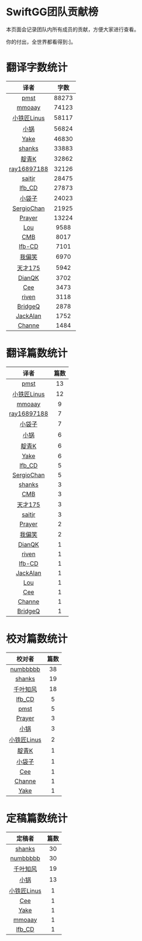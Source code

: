 
# SwiftGG团队贡献榜

本页面会记录团队内所有成员的贡献，方便大家进行查看。

你的付出，全世界都看得到:]。

# 翻译字数统计

| 译者 | 字数 |
| :------------: | :------------: |
| [pmst](http://www.jianshu.com/users/596f2ba91ce9/latest_articles) | 88273 |
| [mmoaay](http://blog.csdn.net/mmoaay) | 74123 |
| [小铁匠Linus](http://weibo.com/linusling) | 58117 |
| [小锅](http://www.jianshu.com/users/3b40e55ec6d5/latest_articles) | 56824 |
| [Yake](http://blog.csdn.net/yake_099) | 46830 |
| [shanks](http://codebuild.me/) | 33883 |
| [靛青K](http://www.dianqk.org/) | 32862 |
| [ray16897188](http://www.jianshu.com/users/97c49dfd1f9f/latest_articles) | 32126 |
| [saitjr](http://www.brighttj.com) | 28475 |
| [lfb_CD](http://weibo.com/lfbWb) | 27873 |
| [小袋子](http://daizi.me) | 24023 |
| [SergioChan](https://github.com/SergioChan) | 21925 |
| [Prayer](http://www.futantan.com) | 13224 |
| [Lou](undefined) | 9588 |
| [CMB](https://github.com/chenmingbiao) | 8017 |
| [lfb-CD](undefined) | 7101 |
| [我偏笑](http://blog.csdn.net/nsnirvana) | 6970 |
| [天才175](http://weibo.com/u/2916092907) | 5942 |
| [DianQK](undefined) | 3702 |
| [Cee](https://github.com/Cee) | 3473 |
| [riven](http://weibo.com/riven0951) | 3118 |
| [BridgeQ](http://wxgbridgeq.github.io/) | 2878 |
| [JackAlan](undefined) | 1752 |
| [Channe](undefined) | 1484 |


# 翻译篇数统计

| 译者 | 篇数 |
| :------------: | :------------: |
| [pmst](http://www.jianshu.com/users/596f2ba91ce9/latest_articles) | 13 |
| [小铁匠Linus](http://weibo.com/linusling) | 12 |
| [mmoaay](http://blog.csdn.net/mmoaay) | 9 |
| [ray16897188](http://www.jianshu.com/users/97c49dfd1f9f/latest_articles) | 7 |
| [小袋子](http://daizi.me) | 7 |
| [小锅](http://www.jianshu.com/users/3b40e55ec6d5/latest_articles) | 6 |
| [靛青K](http://www.dianqk.org/) | 6 |
| [Yake](http://blog.csdn.net/yake_099) | 6 |
| [lfb_CD](http://weibo.com/lfbWb) | 5 |
| [SergioChan](https://github.com/SergioChan) | 5 |
| [shanks](http://codebuild.me/) | 3 |
| [CMB](https://github.com/chenmingbiao) | 3 |
| [天才175](http://weibo.com/u/2916092907) | 3 |
| [saitjr](http://www.brighttj.com) | 3 |
| [Prayer](http://www.futantan.com) | 2 |
| [我偏笑](http://blog.csdn.net/nsnirvana) | 2 |
| [DianQK](undefined) | 1 |
| [riven](http://weibo.com/riven0951) | 1 |
| [lfb-CD](undefined) | 1 |
| [JackAlan](undefined) | 1 |
| [Lou](undefined) | 1 |
| [Cee](https://github.com/Cee) | 1 |
| [Channe](undefined) | 1 |
| [BridgeQ](http://wxgbridgeq.github.io/) | 1 |


# 校对篇数统计

| 校对者 | 篇数 |
| :------------: | :------------: |
| [numbbbbb](https://github.com/numbbbbb) | 38 |
| [shanks](http://codebuild.me/) | 19 |
| [千叶知风](http://weibo.com/xiaoxxiao) | 18 |
| [lfb_CD](http://weibo.com/lfbWb) | 5 |
| [pmst](http://www.jianshu.com/users/596f2ba91ce9/latest_articles) | 5 |
| [Prayer](http://www.futantan.com) | 3 |
| [小锅](http://www.jianshu.com/users/3b40e55ec6d5/latest_articles) | 3 |
| [小铁匠Linus](http://weibo.com/linusling) | 2 |
| [靛青K](http://www.dianqk.org/) | 1 |
| [小袋子](http://daizi.me) | 1 |
| [Cee](https://github.com/Cee) | 1 |
| [Channe](undefined) | 1 |
| [Yake](http://blog.csdn.net/yake_099) | 1 |


# 定稿篇数统计

| 定稿者 | 篇数 |
| :------------: | :------------: |
| [shanks](http://codebuild.me/) | 30 |
| [numbbbbb](https://github.com/numbbbbb) | 30 |
| [千叶知风](http://weibo.com/xiaoxxiao) | 19 |
| [小锅](http://www.jianshu.com/users/3b40e55ec6d5/latest_articles) | 13 |
| [小铁匠Linus](http://weibo.com/linusling) | 1 |
| [Cee](https://github.com/Cee) | 1 |
| [Yake](http://blog.csdn.net/yake_099) | 1 |
| [mmoaay](http://blog.csdn.net/mmoaay) | 1 |
| [lfb_CD](http://weibo.com/lfbWb) | 1 |